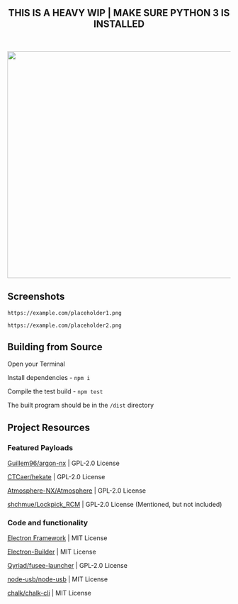 <h2 align="center">THIS IS A HEAVY WIP | MAKE SURE PYTHON 3 IS INSTALLED</h2>
</br>
<p align="center">
<a href="#">
<img src="https://OrbitNX.github.io/orbitnx-newlogo.png" width="512px">
</a>
</p>

## Screenshots
``https://example.com/placeholder1.png``

``https://example.com/placeholder2.png``

## Building from Source
Open your Terminal

Install dependencies - ``npm i``

Compile the test build - ``npm test``

The built program should be in the ``/dist`` directory

## Project Resources

### Featured Payloads

[Guillem96/argon-nx](https://github.com/Guillem96/argon-nx) | GPL-2.0 License

[CTCaer/hekate](https://github.com/CTCaer/hekate) | GPL-2.0 License

[Atmosphere-NX/Atmosphere](https://github.com/atmosphere-nx/atmosphere) | GPL-2.0 License

[shchmue/Lockpick_RCM](https://github.com/shchmue/Lockpick_RCM) | GPL-2.0 License (Mentioned, but not included)

### Code and functionality 
[Electron Framework](https://electronjs.org) | MIT License

[Electron-Builder](https://electron.build) | MIT License

[Qyriad/fusee-launcher](https://github.com/Qyriad/fusee-launcher) | GPL-2.0 License

[node-usb/node-usb](https://www.npmjs.com/package/usb) | MIT License

[chalk/chalk-cli](https://www.npmjs.com/package/chalk-cli) | MIT License

